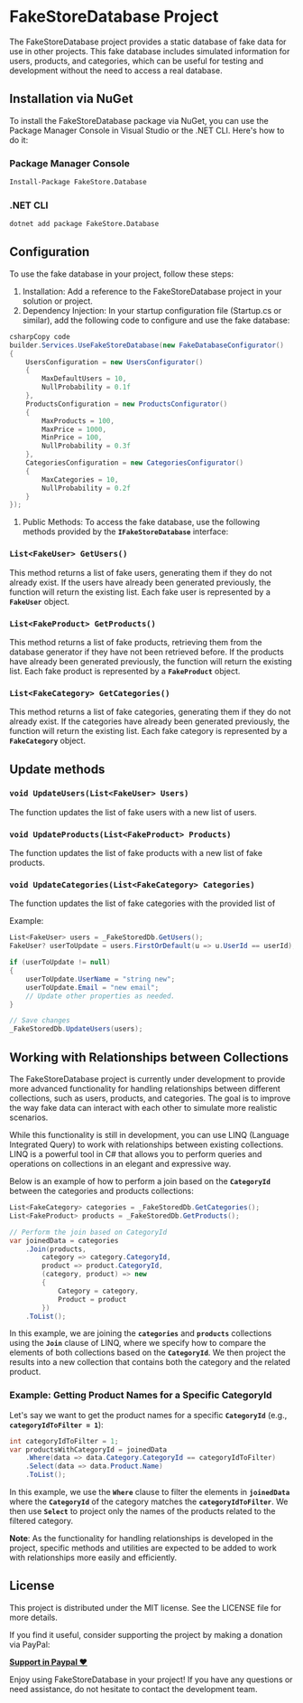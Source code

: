 # FakeStoreDatabase Project

The FakeStoreDatabase project provides a static database of fake data for use in other projects. This fake database includes simulated information for users, products, and categories, which can be useful for testing and development without the need to access a real database.

## **Installation via NuGet**

To install the FakeStoreDatabase package via NuGet, you can use the Package Manager Console in Visual Studio or the .NET CLI. Here's how to do it:

### **Package Manager Console**

```bash
Install-Package FakeStore.Database

```

### **.NET CLI**

```bash
dotnet add package FakeStore.Database
```

## **Configuration**

To use the fake database in your project, follow these steps:

1. Installation: Add a reference to the FakeStoreDatabase project in your solution or project.
2. Dependency Injection: In your startup configuration file (Startup.cs or similar), add the following code to configure and use the fake database:

```csharp
csharpCopy code
builder.Services.UseFakeStoreDatabase(new FakeDatabaseConfigurator()
{
    UsersConfiguration = new UsersConfigurator()
    {
        MaxDefaultUsers = 10,
        NullProbability = 0.1f
    },
    ProductsConfiguration = new ProductsConfigurator()
    {
        MaxProducts = 100,
        MaxPrice = 1000,
        MinPrice = 100,
        NullProbability = 0.3f
    },
    CategoriesConfiguration = new CategoriesConfigurator()
    {
        MaxCategories = 10,
        NullProbability = 0.2f
    }
});

```

1. Public Methods: To access the fake database, use the following methods provided by the **`IFakeStoreDatabase`** interface:

### **`List<FakeUser> GetUsers()`**

This method returns a list of fake users, generating them if they do not already exist. If the users have already been generated previously, the function will return the existing list. Each fake user is represented by a **`FakeUser`** object.

### **`List<FakeProduct> GetProducts()`**

This method returns a list of fake products, retrieving them from the database generator if they have not been retrieved before. If the products have already been generated previously, the function will return the existing list. Each fake product is represented by a **`FakeProduct`** object.

### **`List<FakeCategory> GetCategories()`**

This method returns a list of fake categories, generating them if they do not already exist. If the categories have already been generated previously, the function will return the existing list. Each fake category is represented by a **`FakeCategory`** object.
## **Update methods**
### **`void UpdateUsers(List<FakeUser> Users)`**

The function updates the list of fake users with a new list of users.
### **`void UpdateProducts(List<FakeProduct> Products)`**

The function updates the list of fake products with a new list of fake products.
### **`void UpdateCategories(List<FakeCategory> Categories)`**

The function updates the list of fake categories with the provided list of 

Example: 


```csharp
List<FakeUser> users = _FakeStoredDb.GetUsers();
FakeUser? userToUpdate = users.FirstOrDefault(u => u.UserId == userId);

if (userToUpdate != null)
{
    userToUpdate.UserName = "string new";
    userToUpdate.Email = "new email";
    // Update other properties as needed.
}

// Save changes
_FakeStoredDb.UpdateUsers(users);
```

## **Working with Relationships between Collections**

The FakeStoreDatabase project is currently under development to provide more advanced functionality for handling relationships between different collections, such as users, products, and categories. The goal is to improve the way fake data can interact with each other to simulate more realistic scenarios.

While this functionality is still in development, you can use LINQ (Language Integrated Query) to work with relationships between existing collections. LINQ is a powerful tool in C# that allows you to perform queries and operations on collections in an elegant and expressive way.

Below is an example of how to perform a join based on the **`CategoryId`** between the categories and products collections:

```csharp
List<FakeCategory> categories = _FakeStoredDb.GetCategories();
List<FakeProduct> products = _FakeStoredDb.GetProducts();

// Perform the join based on CategoryId
var joinedData = categories
    .Join(products,
        category => category.CategoryId,
        product => product.CategoryId,
        (category, product) => new
        {
            Category = category,
            Product = product
        })
    .ToList();

```

In this example, we are joining the **`categories`** and **`products`** collections using the **`Join`** clause of LINQ, where we specify how to compare the elements of both collections based on the **`CategoryId`**. We then project the results into a new collection that contains both the category and the related product.

### **Example: Getting Product Names for a Specific CategoryId**

Let's say we want to get the product names for a specific **`CategoryId`** (e.g., **`categoryIdToFilter = 1`**):

```csharp
int categoryIdToFilter = 1;
var productsWithCategoryId = joinedData
    .Where(data => data.Category.CategoryId == categoryIdToFilter)
    .Select(data => data.Product.Name)
    .ToList();

```

In this example, we use the **`Where`** clause to filter the elements in **`joinedData`** where the **`CategoryId`** of the category matches the **`categoryIdToFilter`**. We then use **`Select`** to project only the names of the products related to the filtered category.

**Note**: As the functionality for handling relationships is developed in the project, specific methods and utilities are expected to be added to work with relationships more easily and efficiently.

## **License**

This project is distributed under the MIT license. See the LICENSE file for more details.

If you find it useful, consider supporting the project by making a donation via PayPal:

**[Support in Paypal ♥️](https://www.paypal.com/donate/?hosted_button_id=Z6KKYZKYY25CW)**

Enjoy using FakeStoreDatabase in your project! If you have any questions or need assistance, do not hesitate to contact the development team.